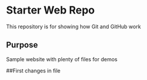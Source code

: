 # Starter Web Repo

This repository is for showing how Git and GitHub work

## Purpose

Sample website with plenty of files for demos

##First changes in file

